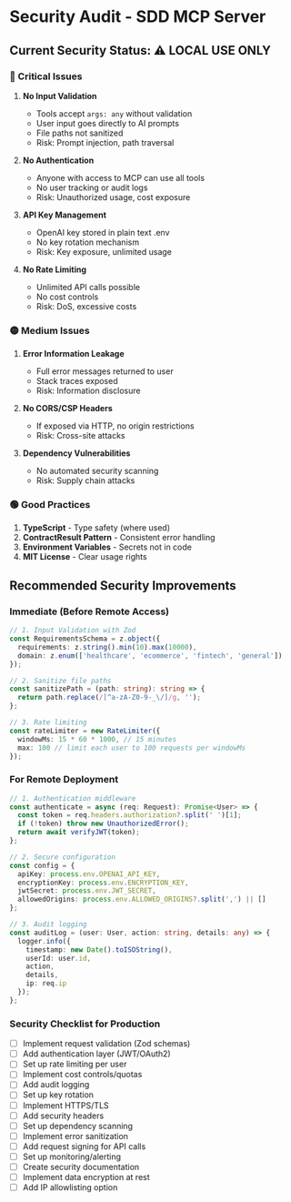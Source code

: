 # Security Audit - SDD MCP Server

## Current Security Status: ⚠️ LOCAL USE ONLY

### 🔴 Critical Issues

1. **No Input Validation**
   - Tools accept `args: any` without validation
   - User input goes directly to AI prompts
   - File paths not sanitized
   - Risk: Prompt injection, path traversal

2. **No Authentication**
   - Anyone with access to MCP can use all tools
   - No user tracking or audit logs
   - Risk: Unauthorized usage, cost exposure

3. **API Key Management**
   - OpenAI key stored in plain text .env
   - No key rotation mechanism
   - Risk: Key exposure, unlimited usage

4. **No Rate Limiting**
   - Unlimited API calls possible
   - No cost controls
   - Risk: DoS, excessive costs

### 🟡 Medium Issues

1. **Error Information Leakage**
   - Full error messages returned to user
   - Stack traces exposed
   - Risk: Information disclosure

2. **No CORS/CSP Headers**
   - If exposed via HTTP, no origin restrictions
   - Risk: Cross-site attacks

3. **Dependency Vulnerabilities**
   - No automated security scanning
   - Risk: Supply chain attacks

### 🟢 Good Practices

1. **TypeScript** - Type safety (where used)
2. **ContractResult Pattern** - Consistent error handling
3. **Environment Variables** - Secrets not in code
4. **MIT License** - Clear usage rights

## Recommended Security Improvements

### Immediate (Before Remote Access)
```typescript
// 1. Input Validation with Zod
const RequirementsSchema = z.object({
  requirements: z.string().min(10).max(10000),
  domain: z.enum(['healthcare', 'ecommerce', 'fintech', 'general'])
});

// 2. Sanitize file paths
const sanitizePath = (path: string): string => {
  return path.replace(/[^a-zA-Z0-9-_\/]/g, '');
};

// 3. Rate limiting
const rateLimiter = new RateLimiter({
  windowMs: 15 * 60 * 1000, // 15 minutes
  max: 100 // limit each user to 100 requests per windowMs
});
```

### For Remote Deployment
```typescript
// 1. Authentication middleware
const authenticate = async (req: Request): Promise<User> => {
  const token = req.headers.authorization?.split(' ')[1];
  if (!token) throw new UnauthorizedError();
  return await verifyJWT(token);
};

// 2. Secure configuration
const config = {
  apiKey: process.env.OPENAI_API_KEY,
  encryptionKey: process.env.ENCRYPTION_KEY,
  jwtSecret: process.env.JWT_SECRET,
  allowedOrigins: process.env.ALLOWED_ORIGINS?.split(',') || []
};

// 3. Audit logging
const auditLog = (user: User, action: string, details: any) => {
  logger.info({
    timestamp: new Date().toISOString(),
    userId: user.id,
    action,
    details,
    ip: req.ip
  });
};
```

### Security Checklist for Production
- [ ] Implement request validation (Zod schemas)
- [ ] Add authentication layer (JWT/OAuth2)
- [ ] Set up rate limiting per user
- [ ] Implement cost controls/quotas
- [ ] Add audit logging
- [ ] Set up key rotation
- [ ] Implement HTTPS/TLS
- [ ] Add security headers
- [ ] Set up dependency scanning
- [ ] Implement error sanitization
- [ ] Add request signing for API calls
- [ ] Set up monitoring/alerting
- [ ] Create security documentation
- [ ] Implement data encryption at rest
- [ ] Add IP allowlisting option